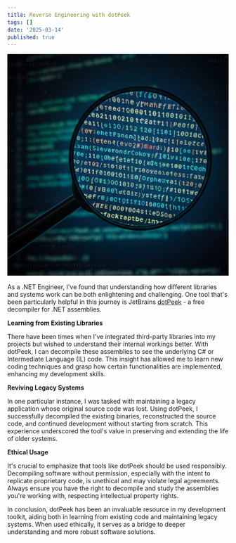 ```yaml
---
title: Reverse Engineering with dotPeek
tags: []
date: '2025-03-14'
published: true
---
```

![Source Code Investigation](https://raw.githubusercontent.com/rodrigoffinger/rodrigoffinger.github.io/master/images/source_code_investigation.png)

As a .NET Engineer, I've found that understanding how different libraries and systems work can be both enlightening and challenging. One tool that's been particularly helpful in this journey is JetBrains [dotPeek](https://www.jetbrains.com/decompiler/) - a free decompiler for .NET assemblies. ​

**Learning from Existing Libraries**

There have been times when I've integrated third-party libraries into my projects but wished to understand their internal workings better. With dotPeek, I can decompile these assemblies to see the underlying C# or Intermediate Language (IL) code. This insight has allowed me to learn new coding techniques and grasp how certain functionalities are implemented, enhancing my development skills.​

**Reviving Legacy Systems**

In one particular instance, I was tasked with maintaining a legacy application whose original source code was lost. Using dotPeek, I successfully decompiled the existing binaries, reconstructed the source code, and continued development without starting from scratch. This experience underscored the tool's value in preserving and extending the life of older systems.​

**Ethical Usage**

It's crucial to emphasize that tools like dotPeek should be used responsibly. Decompiling software without permission, especially with the intent to replicate proprietary code, is unethical and may violate legal agreements. Always ensure you have the right to decompile and study the assemblies you're working with, respecting intellectual property rights.​

In conclusion, dotPeek has been an invaluable resource in my development toolkit, aiding both in learning from existing code and maintaining legacy systems. When used ethically, it serves as a bridge to deeper understanding and more robust software solutions.
